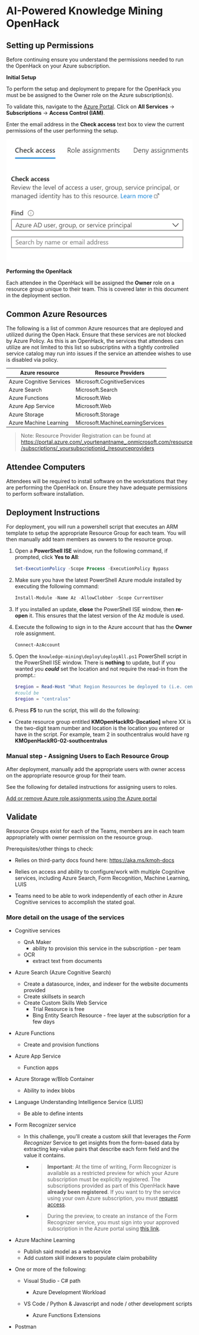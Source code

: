 # AI-Powered Knowledge Mining OpenHack 

## Setting up Permissions

Before continuing ensure you understand the permissions needed to run the OpenHack on your Azure subscription.

**Initial Setup** 

To perform the setup and deployment to prepare for the OpenHack you must be be assigned to the Owner role on the Azure subscription(s).

To validate this, navigate to the <a href="https://portal.azure.com" target="_blank">Azure Portal</a>. Click on **All Services** -> **Subscriptions** -> **Access Control (IAM)**.

Enter the email address in the **Check access** text box to view the current permissions of the user performing the setup.  

![Check access dialog](images/check-access.png "Check access dialog displays a textbox to enter an email address.")

**Performing the OpenHack** 

Each attendee in the OpenHack will be assigned the **Owner** role on a resource group unique to their team. This is covered later in this document in the deployment section.



## Common Azure Resources 

The following is a list of common Azure resources that are deployed and utilized during the Open Hack. 
Ensure that these services are not blocked by Azure Policy.  As this is an OpenHack, the services that attendees can utilize are not limited to this list so subscriptins with a tightly controlled service catalog may run into issues if the service an attendee wishes to use is disabled via policy.


| Azure resource           | Resource Providers |
| ------------------------ | --------------------------------------- | 
| Azure Cognitive Services | Microsoft.CognitiveServices         |
| Azure Search             | Microsoft.Search                    |
| Azure Functions          | Microsoft.Web                       |
| Azure App Service        | Microsoft.Web                       |
| Azure Storage            | Microsoft.Storage                   |
| Azure Machine Learning   | Microsoft.MachineLearningServices   |

> Note:  Resource Provider Registration can be found at https://portal.azure.com/_yourtenantname_.onmicrosoft.com/resource/subscriptions/_yoursubscriptionid_/resourceproviders

## Attendee Computers

Attendees will be required to install software on the workstations that they are performing the OpenHack on. Ensure they have adequate permissions to perform software installation. 

## Deployment Instructions 

For deployment, you will run a powershell script that executes an ARM template to setup the appropriate Resource Group for each team.  You will then manually add team members as owwers to the resource group.


1. Open a **PowerShell ISE** window, run the following command, if prompted, click **Yes to All**:

   ```PowerShell
   Set-ExecutionPolicy -Scope Process -ExecutionPolicy Bypass
   ```

2. Make sure you have the latest PowerShell Azure module installed by executing the following command:

    ```PowerShell
    Install-Module -Name Az -AllowClobber -Scope CurrentUser
    ```

3. If you installed an update, **close** the PowerShell ISE window, then **re-open** it. This ensures that the latest version of the Az module is used.

4. Execute the following to sign in to the Azure account that has the **Owner** role assignment.

    ```PowerShell
    Connect-AzAccount
    ```

5. Open the `knowledge-mining\deploy\deployAll.ps1` PowerShell script in the PowerShell ISE window.  There is **nothing** to update, but if you wanted you ***could*** set the location and not require the read-in from the prompt.:

    ```PowerShell
    $region = Read-Host "What Region Resources be deployed to (i.e. centralus, southcentralus, japaneast, etc)?";
    #could be
    $region = "centralus"
    ```

6.  Press **F5** to run the script, this will do the following:

   * Create resource group entitled **KMOpenHackRG-[location]** where XX is the two-digit team number and location is the location you entered or have in the script.  For example, team 2 in southcentralus would have rg **KMOpenHackRG-02-southcentralus**

### Manual step - Assigning Users to Each Resource Group 

After deployment, manually add the appropriate users with owner access on the appropriate resource group for their team. 

See the following for detailed instructions for assigning users to roles.

[Add or remove Azure role assignments using the Azure portal](https://docs.microsoft.com/en-us/azure/role-based-access-control/role-assignments-portal)



## Validate 
Resource Groups exist for each of the Teams, members are in each team appropriately with owner permission on the resource group.

Prerequisites/other things to check:

* Relies on third-party docs found here: https://aka.ms/kmoh-docs

* Relies on access and ability to configure/work with multiple Cognitive services, including Azure Search, Form Recognition, Machine Learning, LUIS

* Teams need to be able to work independently of each other in Azure Cognitive services to accomplish the stated goal.







### More detail on the usage of the services

* Cognitive services  
    * QnA Maker  
        * ability to provision this service in the subscription - per team
    * OCR
        * extract text from documents

* Azure Search (Azure Cognitive Search)
    * Create a datasource, index, and indexer for the website documents provided
    * Create skillsets in search
    * Create Custom Skills Web Service
        * Trial Resource is free
        * Bing Entity Search Resource - free layer at the subscription for a few days

* Azure Functions
    * Create and provision functions

* Azure App Service
    * Function apps
    

* Azure Storage w/Blob Container
    * Ability to index blobs

* Language Understanding Intelligence Service (LUIS) 
    * Be able to define intents

* Form Recognizer service
    * In this challenge, you'll create a custom skill that leverages the *Form Recognizer* Service to get insights from the form-based data by extracting key-value pairs that describe each form field and the value it contains.

        * > **Important**: At the time of writing, Form Recognizer is available as a restricted preview for which your Azure subscription must be explicitly registered. The subscriptions provided as part of this OpenHack **have already been registered**. If you want to try the service using your own Azure subscription, you must [request access](https://docs.microsoft.com/en-us/azure/cognitive-services/form-recognizer/overview#request-access).

        * > During the preview, to create an instance of the Form Recognizer service, you must sign into your approved subscription in the Azure portal using [this link](https://portal.azure.com/?microsoft_azure_marketplace_ItemHideKey=microsoft_azure_cognitiveservices_formUnderstandingPreview#create/Microsoft.CognitiveServicesFormRecognizer).

* Azure Machine Learning
    * Publish said model as a webservice
    * Add custom skill indexers to populate claim probability

* One or more of the following:
    * Visual Studio - C# path
        * Azure Development Workload

    * VS Code / Python & Javascript and node / other development scripts
        * Azure Functions Extensions

* Postman
